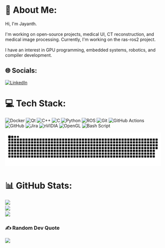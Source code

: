 # 💫 About Me:
Hi, I'm Jayanth.<br><br>I'm working on open-source projects, medical UI, CT reconstruction, and medical image processing. Currently, I'm working on the ras-ros2 project.<br><br>I have an interest in GPU programming, embedded systems, robotics, and compiler development.


## 🌐 Socials:
[![LinkedIn](https://img.shields.io/badge/LinkedIn-%230077B5.svg?logo=linkedin&logoColor=white)](https://linkedin.com/in/https://www.linkedin.com/in/jayanth-g-a11107232/) 

# 💻 Tech Stack:
![Docker](https://img.shields.io/badge/docker-%230db7ed.svg?style=for-the-badge&logo=docker&logoColor=white) ![Qt](https://img.shields.io/badge/Qt-%23217346.svg?style=for-the-badge&logo=Qt&logoColor=white) ![C++](https://img.shields.io/badge/c++-%2300599C.svg?style=for-the-badge&logo=c%2B%2B&logoColor=white) ![C](https://img.shields.io/badge/c-%2300599C.svg?style=for-the-badge&logo=c&logoColor=white) ![Python](https://img.shields.io/badge/python-3670A0?style=for-the-badge&logo=python&logoColor=ffdd54) ![ROS](https://img.shields.io/badge/ros-%230A0FF9.svg?style=for-the-badge&logo=ros&logoColor=white) ![Git](https://img.shields.io/badge/git-%23F05033.svg?style=for-the-badge&logo=git&logoColor=white) ![GitHub Actions](https://img.shields.io/badge/github%20actions-%232671E5.svg?style=for-the-badge&logo=githubactions&logoColor=white) ![GitHub](https://img.shields.io/badge/github-%23121011.svg?style=for-the-badge&logo=github&logoColor=white) ![Jira](https://img.shields.io/badge/jira-%230A0FFF.svg?style=for-the-badge&logo=jira&logoColor=white) ![nVIDIA](https://img.shields.io/badge/cuda-000000.svg?style=for-the-badge&logo=nVIDIA&logoColor=green) ![OpenGL](https://img.shields.io/badge/OpenGL-%23FFFFFF.svg?style=for-the-badge&logo=opengl) ![Bash Script](https://img.shields.io/badge/bash_script-%23121011.svg?style=for-the-badge&logo=gnu-bash&logoColor=white)

<picture>
  <source media="(prefers-color-scheme: dark)" srcset="https://raw.githubusercontent.com/jayanth100798/jayanth100798/output/github-snake-dark.svg" />
  <source media="(prefers-color-scheme: light)" srcset="https://raw.githubusercontent.com/jayanth100798/jayanth100798/output/github-snake.svg" />
  <img alt="github-snake" src="https://raw.githubusercontent.com/jayanth100798/jayanth100798/output/github-snake.svg" />
</picture>

# 📊 GitHub Stats:
![](https://github-readme-stats.vercel.app/api?username=jayanth100798&theme=dark&hide_border=false&include_all_commits=false&count_private=false)<br/>
![](https://nirzak-streak-stats.vercel.app/?user=jayanth100798&theme=dark&hide_border=false)<br/>
![](https://github-readme-stats.vercel.app/api/top-langs/?username=jayanth100798&theme=dark&hide_border=false&include_all_commits=false&count_private=false&layout=compact)

### ✍️ Random Dev Quote
![](https://quotes-github-readme.vercel.app/api?type=horizontal&theme=radical)




<!-- Proudly created with GPRM ( https://gprm.itsvg.in ) -->
